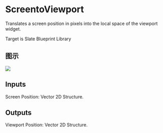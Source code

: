 # ScreentoViewport

Translates a screen position in pixels into the local space of the viewport widget.

Target is Slate Blueprint Library

## 图示

![]($-20221218-21215780.png)

## Inputs

Screen Position: Vector 2D Structure.  

## Outputs

Viewport Position: Vector 2D Structure.

